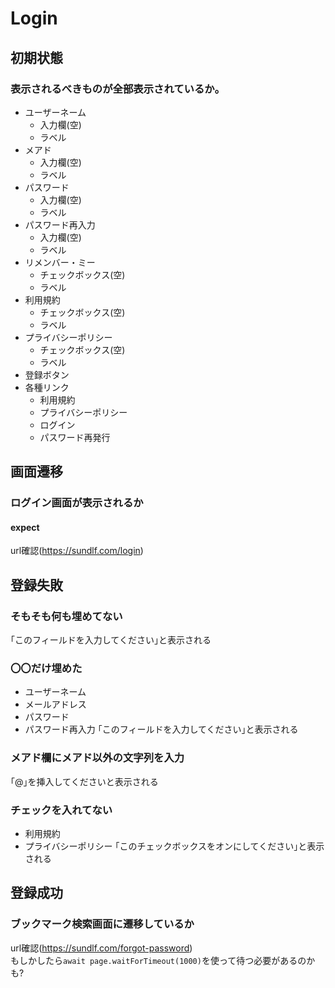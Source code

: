 # Login
## 初期状態
### 表示されるべきものが全部表示されているか｡
* ユーザーネーム
    * 入力欄(空)
    * ラベル
* メアド
    * 入力欄(空)
    * ラベル
* パスワード
    * 入力欄(空)
    * ラベル
* パスワード再入力
    * 入力欄(空)
    * ラベル
* リメンバー・ミー
    * チェックボックス(空)
    * ラベル
* 利用規約
    * チェックボックス(空)
    * ラベル
* プライバシーポリシー
    * チェックボックス(空)
    * ラベル
* 登録ボタン
* 各種リンク
    * 利用規約
    * プライバシーポリシー
    * ログイン
    * パスワード再発行

## 画面遷移
### ログイン画面が表示されるか
#### expect
url確認(https://sundlf.com/login)

## 登録失敗
### そもそも何も埋めてない
｢このフィールドを入力してください｣と表示される

### 〇〇だけ埋めた
* ユーザーネーム
* メールアドレス
* パスワード
* パスワード再入力
｢このフィールドを入力してください｣と表示される

### メアド欄にメアド以外の文字列を入力
｢@｣を挿入してくださいと表示される

### チェックを入れてない
* 利用規約
* プライバシーポリシー
｢このチェックボックスをオンにしてください｣と表示される

## 登録成功
### ブックマーク検索画面に遷移しているか
url確認(https://sundlf.com/forgot-password)  
もしかしたら`await page.waitForTimeout(1000)`を使って待つ必要があるのかも?
